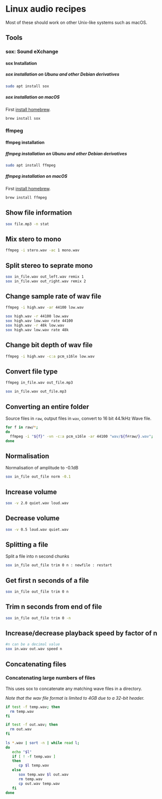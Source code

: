# Linux audio recipes

Most of these should work on other Unix-like systems such as macOS.

## Tools

### sox: Sound eXchange

#### sox Installation

##### sox installation on Ubunu and other Debian derivatives

````bash
sudo apt install sox
````

##### sox installation on macOS

First [install homebrew](https://docs.brew.sh/Installation).

````bash
brew install sox
````

### ffmpeg

#### ffmpeg installation

##### ffmpeg installation on Ubunu and other Debian derivatives

````bash
sudo apt install ffmpeg
````

##### ffmpeg installation on macOS

First [install homebrew](https://docs.brew.sh/Installation).

````bash
brew install ffmpeg
````

## Show file information

````bash
sox file.mp3 -n stat
````

## Mix stero to mono

````bash
ffmpeg -i stero.wav -ac 1 mono.wav
````

## Split stereo to seprate mono

````bash
sox in_file.wav out_left.wav remix 1
sox in_file.wav out_right.wav remix 2
````

## Change sample rate of wav file

````bash
ffmpeg -i high.wav -ar 44100 low.wav
````

````bash
sox high.wav -r 44100 low.wav
sox high.wav low.wav rate 44100
sox high.wav -r 48k low.wav
sox high.wav low.wav rate 48k
````

## Change bit depth of wav file

````bash
ffmpeg -i high.wav -c:a pcm_s16le low.wav
````

## Convert file type

````bash
ffmpeg in_file.wav out_file.mp3
````

````bash
sox in_file.wav out_file.mp3
````

## Converting an entire folder

Source files in `raw`, output files in `wav`, convert to 16 bit 44.1kHz Wave file.

````bash
for f in raw/*;
do
  ffmpeg -i "${f}" -vn -c:a pcm_s16le -ar 44100 "wav/${f#raw/}.wav";
done
````

## Normalisation

Normalisation of amplitude to -0.1dB

````bash
sox in_file out_file norm -0.1
````

## Increase volume

````bash
sox -v 2.0 quiet.wav loud.wav
````

## Decrease volume

````bash
sox -v 0.5 loud.wav quiet.wav
````

## Splitting a file

Split a file into n second chunks

````bash
sox in_file out_file trim 0 n : newfile : restart
````

## Get first n seconds of a file

````bash
sox in_file out_file trim 0 n
````

## Trim n seconds from end of file

````bash
sox in_file out_file trim 0 -n
````

## Increase/decrease playback speed by factor of n

````bash
#n can be a decimal value
sox in.wav out.wav speed n
````

## Concatenating files

### Concatenating large numbers of files

This uses sox to concatenate any matching wave files in a directory.

*Note that the wav file format is limited to 4GB due to a 32-bit header.*

````bash
if test -f temp.wav; then
  rm temp.wav
fi

if test -f out.wav; then
  rm out.wav
fi
                                                                                                                         
ls *.wav | sort -n | while read l;
do     
   echo "$l"                                                                                                                                                          
   if [ ! -f temp.wav ]                                                                                                                                         
   then                                                                                                                                                       
      cp $l temp.wav                                                                                                                                            
   else                                                                                                                                                       
      sox temp.wav $l out.wav
      rm temp.wav                                                                                                                                
      cp out.wav temp.wav                                                                                                                                       
   fi
done
````
